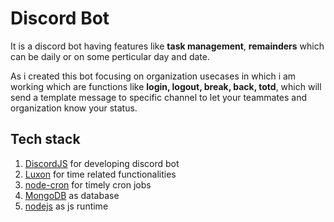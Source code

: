 # Discord Bot

It is a discord bot having features like **task management**, **remainders** which can be daily or on some perticular day and date.

As i created this bot focusing on organization usecases in which i am working which are functions like **login, logout, break, back, totd**, which will send a template message to specific channel to let your teammates and organization know your status.

## Tech stack

1. [DiscordJS](https://discord.js.org/#/) for developing discord bot
2. [Luxon](https://moment.github.io/luxon/#/) for time related functionalities
3. [node-cron](https://www.npmjs.com/package/node-cron) for timely cron jobs
4. [MongoDB](https://www.mongodb.com/) as  database
5. [nodejs](https://nodejs.org/en/) as js runtime